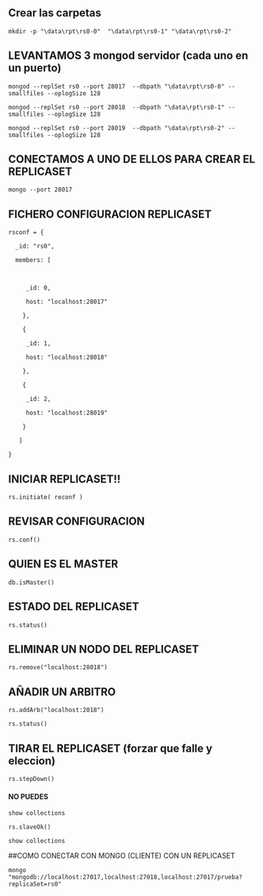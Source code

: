 ## Crear las carpetas
```
mkdir -p "\data\rpt\rs0-0"  "\data\rpt\rs0-1" "\data\rpt\rs0-2"
```

## LEVANTAMOS 3 mongod servidor (cada uno en un puerto)
```
mongod --replSet rs0 --port 28017  --dbpath "\data\rpt\rs0-0" --smallfiles --oplogSize 128

mongod --replSet rs0 --port 28018  --dbpath "\data\rpt\rs0-1" --smallfiles --oplogSize 128

mongod --replSet rs0 --port 28019  --dbpath "\data\rpt\rs0-2" --smallfiles --oplogSize 128
```

## CONECTAMOS A UNO DE ELLOS PARA CREAR EL REPLICASET
```
mongo --port 28017
```

## FICHERO CONFIGURACION REPLICASET
```
rsconf = {

  _id: "rs0",

  members: [

   

     _id: 0,

     host: "localhost:28017"

    },

    {

     _id: 1,

     host: "localhost:28018"

    },

    {

     _id: 2,

     host: "localhost:28019"

    }

   ]

}
```

## INICIAR REPLICASET!!
```
rs.initiate( reconf )
```

## REVISAR CONFIGURACION
```
rs.conf()
```

## QUIEN ES EL MASTER
```
db.isMaster()
```

## ESTADO DEL REPLICASET
```
rs.status()
```
## ELIMINAR UN NODO DEL REPLICASET
```
rs.remove("localhost:28018")
```
## AÑADIR UN ARBITRO
```
rs.addArb("localhost:2018")

rs.status()
```
## TIRAR EL REPLICASET (forzar que falle y eleccion)
```
rs.stepDown()
```
#### NO PUEDES
```
show collections

rs.slaveOk()

show collections
```


##COMO CONECTAR CON MONGO (CLIENTE) CON UN REPLICASET
```
mongo "mongodb://localhost:27017,localhost:27018,localhost:27017/prueba?replicaSet=rs0"
```
